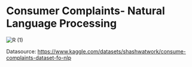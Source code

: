 # Consumer Complaints- Natural Language Processing
![R (1)](https://github.com/Tshifhumulo10/Consumer_Complaints_NLP/assets/115041717/0b44480f-ee3e-4844-a4fe-34cfa4891423)

Datasource: https://www.kaggle.com/datasets/shashwatwork/consume-complaints-dataset-fo-nlp
